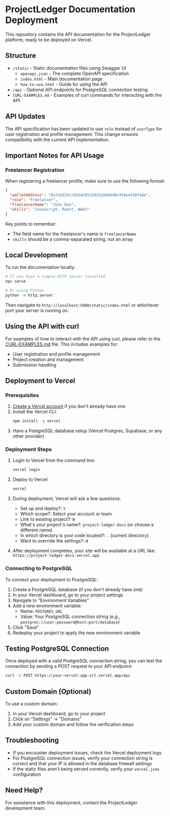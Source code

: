 # ProjectLedger Documentation Deployment

This repository contains the API documentation for the ProjectLedger platform, ready to be deployed on Vercel.

## Structure

- `/static` - Static documentation files using Swagger UI
  - `openapi.json` - The complete OpenAPI specification
  - `index.html` - Main documentation page
  - `how-to-use.html` - Guide for using the API
- `/api` - Optional API endpoints for PostgreSQL connection testing
- `CURL-EXAMPLES.md` - Examples of curl commands for interacting with the API

## API Updates

The API specification has been updated to use `role` instead of `userType` for user registration and profile management. This change ensures compatibility with the current API implementation.

## Important Notes for API Usage

### Freelancer Registration

When registering a freelancer profile, make sure to use the following format:

```json
{
  "walletAddress": "0x742d35Cc6634C0532925a3b844Bc454e4438f44e",
  "role": "freelancer",
  "freelancerName": "John Doe",
  "skills": "JavaScript, React, Web3"
}
```

Key points to remember:
- The field name for the freelancer's name is `freelancerName`
- `skills` should be a comma-separated string, not an array

## Local Development

To run the documentation locally:

```bash
# If you have a simple HTTP server installed
npx serve

# Or using Python
python -m http.server
```

Then navigate to `http://localhost:5000/static/index.html` or whichever port your server is running on.

## Using the API with curl

For examples of how to interact with the API using curl, please refer to the [CURL-EXAMPLES.md](./CURL-EXAMPLES.md) file. This includes examples for:

- User registration and profile management
- Project creation and management
- Submission handling

## Deployment to Vercel

### Prerequisites

1. [Create a Vercel account](https://vercel.com/signup) if you don't already have one
2. Install the Vercel CLI:
   ```bash
   npm install -g vercel
   ```
3. Have a PostgreSQL database setup (Vercel Postgres, Supabase, or any other provider)

### Deployment Steps

1. Login to Vercel from the command line:
   ```bash
   vercel login
   ```

2. Deploy to Vercel:
   ```bash
   vercel
   ```

3. During deployment, Vercel will ask a few questions:
   - Set up and deploy?: `Y`
   - Which scope?: Select your account or team
   - Link to existing project?: `N`
   - What's your project's name?: `project-ledger-docs` (or choose a different name)
   - In which directory is your code located?: `.` (current directory)
   - Want to override the settings?: `N`

4. After deployment completes, your site will be available at a URL like: `https://project-ledger-docs.vercel.app`

### Connecting to PostgreSQL

To connect your deployment to PostgreSQL:

1. Create a PostgreSQL database (if you don't already have one)
2. In your Vercel dashboard, go to your project settings
3. Navigate to "Environment Variables"
4. Add a new environment variable:
   - Name: `POSTGRES_URL`
   - Value: Your PostgreSQL connection string (e.g., `postgres://user:password@host:port/database`)
5. Click "Save"
6. Redeploy your project to apply the new environment variable

## Testing PostgreSQL Connection

Once deployed with a valid PostgreSQL connection string, you can test the connection by sending a POST request to your API endpoint:

```bash
curl -X POST https://your-vercel-app-url.vercel.app/api
```

## Custom Domain (Optional)

To use a custom domain:

1. In your Vercel dashboard, go to your project
2. Click on "Settings" → "Domains"
3. Add your custom domain and follow the verification steps

## Troubleshooting

- If you encounter deployment issues, check the Vercel deployment logs
- For PostgreSQL connection issues, verify your connection string is correct and that your IP is allowed in the database firewall settings
- If the static files aren't being served correctly, verify your `vercel.json` configuration

## Need Help?

For assistance with this deployment, contact the ProjectLedger development team. 